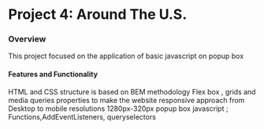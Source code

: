 # Project 4: Around The U.S.

### Overview

This project focused on the application of basic javascript on popup box

#### Features and Functionality
HTML and CSS structure is based on BEM methodology
Flex box , grids and media queries properties to make the website responsive
approach from Desktop to mobile resolutions 1280px-320px
popup box
javascript ; Functions,AddEventListeners, queryselectors


